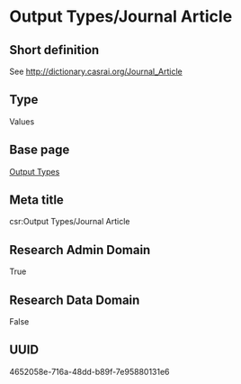 # Output Types/Journal Article
## Short definition
See http://dictionary.casrai.org/Journal_Article
## Type
Values
## Base page
[Output Types](../../Picklists/Output%20Types.md)
## Meta title
csr:Output Types/Journal Article
## Research Admin Domain
True
## Research Data Domain
False
## UUID
4652058e-716a-48dd-b89f-7e95880131e6
